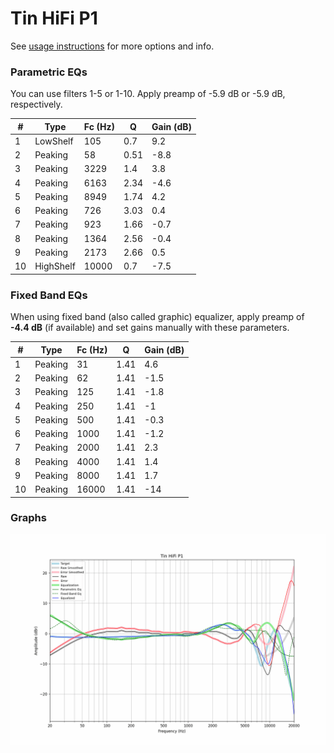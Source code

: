 # Tin HiFi P1
See [usage instructions](https://github.com/jaakkopasanen/AutoEq#usage) for more options and info.

### Parametric EQs
You can use filters 1-5 or 1-10. Apply preamp of -5.9 dB or -5.9 dB, respectively.

|   # | Type      |   Fc (Hz) |    Q |   Gain (dB) |
|-----|-----------|-----------|------|-------------|
|   1 | LowShelf  |       105 | 0.7  |         9.2 |
|   2 | Peaking   |        58 | 0.51 |        -8.8 |
|   3 | Peaking   |      3229 | 1.4  |         3.8 |
|   4 | Peaking   |      6163 | 2.34 |        -4.6 |
|   5 | Peaking   |      8949 | 1.74 |         4.2 |
|   6 | Peaking   |       726 | 3.03 |         0.4 |
|   7 | Peaking   |       923 | 1.66 |        -0.7 |
|   8 | Peaking   |      1364 | 2.56 |        -0.4 |
|   9 | Peaking   |      2173 | 2.66 |         0.5 |
|  10 | HighShelf |     10000 | 0.7  |        -7.5 |

### Fixed Band EQs
When using fixed band (also called graphic) equalizer, apply preamp of **-4.4 dB** (if available) and set gains manually with these parameters.

|   # | Type    |   Fc (Hz) |    Q |   Gain (dB) |
|-----|---------|-----------|------|-------------|
|   1 | Peaking |        31 | 1.41 |         4.6 |
|   2 | Peaking |        62 | 1.41 |        -1.5 |
|   3 | Peaking |       125 | 1.41 |        -1.8 |
|   4 | Peaking |       250 | 1.41 |        -1   |
|   5 | Peaking |       500 | 1.41 |        -0.3 |
|   6 | Peaking |      1000 | 1.41 |        -1.2 |
|   7 | Peaking |      2000 | 1.41 |         2.3 |
|   8 | Peaking |      4000 | 1.41 |         1.4 |
|   9 | Peaking |      8000 | 1.41 |         1.7 |
|  10 | Peaking |     16000 | 1.41 |       -14   |

### Graphs
![](./Tin%20HiFi%20P1.png)

